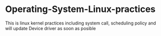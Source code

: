 # Operating-System-Linux-practices
This is linux kernel practices including system call, scheduling policy and will update Device driver as soon as posible  
 
